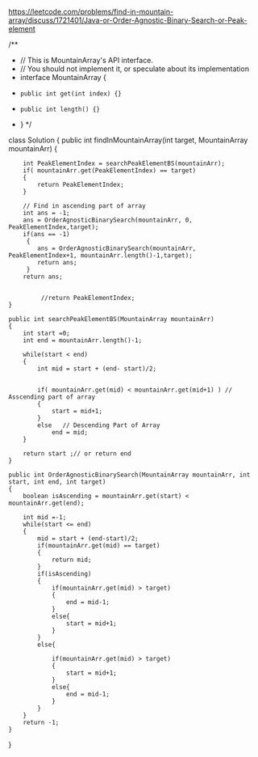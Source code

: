 https://leetcode.com/problems/find-in-mountain-array/discuss/1721401/Java-or-Order-Agnostic-Binary-Search-or-Peak-element

/**
 * // This is MountainArray's API interface.
 * // You should not implement it, or speculate about its implementation
 * interface MountainArray {
 *     public int get(int index) {}
 *     public int length() {}
 * }
 */
 
class Solution {
    public int findInMountainArray(int target, MountainArray mountainArr) {
        
        int PeakElementIndex = searchPeakElementBS(mountainArr);
        if( mountainArr.get(PeakElementIndex) == target)
        {
            return PeakElementIndex;
        }
        
        // Find in ascending part of array
        int ans = -1;
        ans = OrderAgnosticBinarySearch(mountainArr, 0, PeakElementIndex,target);
        if(ans == -1)
         {
            ans = OrderAgnosticBinarySearch(mountainArr, PeakElementIndex+1, mountainArr.length()-1,target);
            return ans;
         }
        return ans;
        
        
             //return PeakElementIndex;
    }
    
    public int searchPeakElementBS(MountainArray mountainArr)
    {
        int start =0;
        int end = mountainArr.length()-1;
        
        while(start < end)
        {
            int mid = start + (end- start)/2;
            
            
            if( mountainArr.get(mid) < mountainArr.get(mid+1) ) // Asscending part of array
            {
                start = mid+1;
            }
            else   // Descending Part of Array
                end = mid;
        }
        
        return start ;// or return end
    }
    
    public int OrderAgnosticBinarySearch(MountainArray mountainArr, int start, int end, int target)
    {   
        boolean isAscending = mountainArr.get(start) < mountainArr.get(end); 
        
        int mid =-1;
        while(start <= end)
        {
            mid = start + (end-start)/2;
            if(mountainArr.get(mid) == target)
            {
                return mid;
            }
            if(isAscending)
            {    
                if(mountainArr.get(mid) > target)
                {
                    end = mid-1;
                }
                else{
                    start = mid+1;
                }
            }
            else{
                
                if(mountainArr.get(mid) > target)
                {
                    start = mid+1;
                }
                else{
                    end = mid-1;
                }
            }
        }
        return -1;
    }
}
